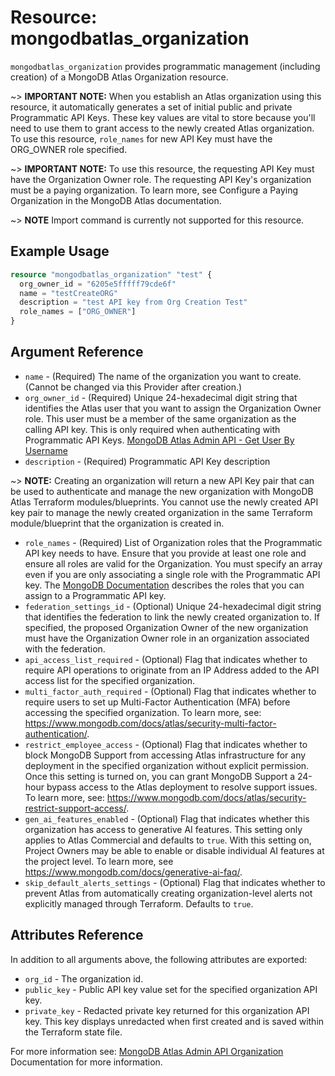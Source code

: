 # Resource: mongodbatlas_organization

`mongodbatlas_organization` provides programmatic management (including creation) of a MongoDB Atlas Organization resource.

~> **IMPORTANT NOTE:**  When you establish an Atlas organization using this resource, it automatically generates a set of initial public and private Programmatic API Keys. These key values are vital to store because you'll need to use them to grant access to the newly created Atlas organization. To use this resource, `role_names` for new API Key must have the ORG_OWNER role specified.

~> **IMPORTANT NOTE:** To use this resource, the requesting API Key must have the Organization Owner role. The requesting API Key's organization must be a paying organization. To learn more, see Configure a Paying Organization in the MongoDB Atlas documentation.

~> **NOTE** Import command is currently not supported for this resource.

## Example Usage

```terraform
resource "mongodbatlas_organization" "test" {
  org_owner_id = "6205e5fffff79cde6f"
  name = "testCreateORG"
  description = "test API key from Org Creation Test"
  role_names = ["ORG_OWNER"]
}
```

## Argument Reference

* `name` - (Required) The name of the organization you want to create. (Cannot be changed via this Provider after creation.)
* `org_owner_id` - (Required) Unique 24-hexadecimal digit string that identifies the Atlas user that you want to assign the Organization Owner role. This user must be a member of the same organization as the calling API key.  This is only required when authenticating with Programmatic API Keys. [MongoDB Atlas Admin API - Get User By Username](https://www.mongodb.com/docs/atlas/reference/api-resources-spec/#tag/MongoDB-Cloud-Users/operation/getUserByUsername)
* `description` - (Required) Programmatic API Key description

~> **NOTE:** Creating an organization will return a new API Key pair that can be used to authenticate and manage the new organization  with MongoDB Atlas Terraform modules/blueprints.  You cannot use the newly created API key pair to manage the newly created organization in the same Terraform module/blueprint that the organization is created in.

* `role_names` - (Required) List of Organization roles that the Programmatic API key needs to have. Ensure that you provide at least one role and ensure all roles are valid for the Organization.  You must specify an array even if you are only associating a single role with the Programmatic API key. The [MongoDB Documentation](https://www.mongodb.com/docs/atlas/reference/user-roles/#organization-roles) describes the roles that you can assign to a Programmatic API key.
* `federation_settings_id` - (Optional) Unique 24-hexadecimal digit string that identifies the federation to link the newly created organization to. If specified, the proposed Organization Owner of the new organization must have the Organization Owner role in an organization associated with the federation.
* `api_access_list_required` - (Optional) Flag that indicates whether to require API operations to originate from an IP Address added to the API access list for the specified organization.
* `multi_factor_auth_required` - (Optional) Flag that indicates whether to require users to set up Multi-Factor Authentication (MFA) before accessing the specified organization. To learn more, see: https://www.mongodb.com/docs/atlas/security-multi-factor-authentication/.
* `restrict_employee_access` - (Optional) Flag that indicates whether to block MongoDB Support from accessing Atlas infrastructure for any deployment in the specified organization without explicit permission. Once this setting is turned on, you can grant MongoDB Support a 24-hour bypass access to the Atlas deployment to resolve support issues. To learn more, see: https://www.mongodb.com/docs/atlas/security-restrict-support-access/.
* `gen_ai_features_enabled` - (Optional) Flag that indicates whether this organization has access to generative AI features. This setting only applies to Atlas Commercial and defaults to `true`. With this setting on, Project Owners may be able to enable or disable individual AI features at the project level. To learn more, see https://www.mongodb.com/docs/generative-ai-faq/.
* `skip_default_alerts_settings` - (Optional) Flag that indicates whether to prevent Atlas from automatically creating organization-level alerts not explicitly managed through Terraform. Defaults to `true`.

## Attributes Reference

In addition to all arguments above, the following attributes are exported:

* `org_id` - The organization id.
* `public_key` - Public API key value set for the specified organization API key.
* `private_key` - Redacted private key returned for this organization API key. This key displays unredacted when first created and is saved within the Terraform state file.


For more information see: [MongoDB Atlas Admin API Organization](https://www.mongodb.com/docs/atlas/reference/api-resources-spec/#tag/Organizations/operation/createOrganization)  Documentation for more information.
